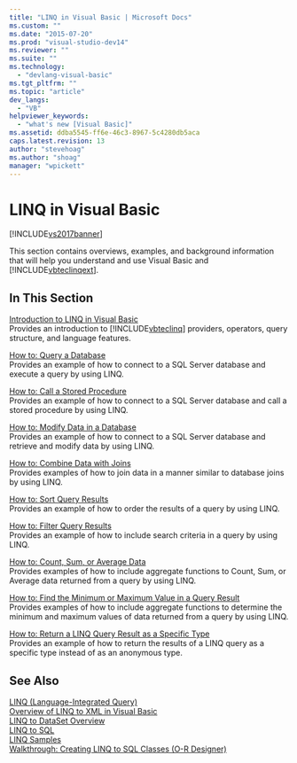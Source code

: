 ```yaml
---
title: "LINQ in Visual Basic | Microsoft Docs"
ms.custom: ""
ms.date: "2015-07-20"
ms.prod: "visual-studio-dev14"
ms.reviewer: ""
ms.suite: ""
ms.technology: 
  - "devlang-visual-basic"
ms.tgt_pltfrm: ""
ms.topic: "article"
dev_langs: 
  - "VB"
helpviewer_keywords: 
  - "what's new [Visual Basic]"
ms.assetid: ddba5545-ff6e-46c3-8967-5c4280db5aca
caps.latest.revision: 13
author: "stevehoag"
ms.author: "shoag"
manager: "wpickett"
---
```

# LINQ in Visual Basic
[!INCLUDE[vs2017banner](../../../../includes/vs2017banner.md)]

This section contains overviews, examples, and background information that will help you understand and use Visual Basic and [!INCLUDE[vbteclinqext](../../../../includes/vbteclinqext-md.md)].  
  
## In This Section  
 [Introduction to LINQ in Visual Basic](../../../../visual-basic/programming-guide/language-features/linq/introduction-to-linq.md)  
 Provides an introduction to [!INCLUDE[vbteclinq](../../../../includes/vbteclinq-md.md)] providers, operators, query structure, and language features.  
  
 [How to: Query a Database](../../../../visual-basic/programming-guide/language-features/linq/how-to-query-a-database-by-using-linq.md)  
 Provides an example of how to connect to a SQL Server database and execute a query by using LINQ.  
  
 [How to: Call a Stored Procedure](../../../../visual-basic/programming-guide/language-features/linq/how-to-call-a-stored-procedure-by-using-linq.md)  
 Provides an example of how to connect to a SQL Server database and call a stored procedure by using LINQ.  
  
 [How to: Modify Data in a Database](../../../../visual-basic/programming-guide/language-features/linq/how-to-modify-data-in-a-database-by-using-linq.md)  
 Provides an example of how to connect to a SQL Server database and retrieve and modify data by using LINQ.  
  
 [How to: Combine Data with Joins](../../../../visual-basic/programming-guide/language-features/linq/how-to-combine-data-with-linq-by-using-joins.md)  
 Provides examples of how to join data in a manner similar to database joins by using LINQ.  
  
 [How to: Sort Query Results](../../../../visual-basic/programming-guide/language-features/linq/how-to-sort-query-results-by-using-linq.md)  
 Provides an example of how to order the results of a query by using LINQ.  
  
 [How to: Filter Query Results](../../../../visual-basic/programming-guide/language-features/linq/how-to-filter-query-results-by-using-linq.md)  
 Provides an example of how to include search criteria in a query by using LINQ.  
  
 [How to: Count, Sum, or Average Data](../../../../visual-basic/programming-guide/language-features/linq/how-to-count-sum-or-average-data-by-using-linq.md)  
 Provides examples of how to include aggregate functions to Count, Sum, or Average data returned from a query by using LINQ.  
  
 [How to: Find the Minimum or Maximum Value in a Query Result](../../../../visual-basic/programming-guide/language-features/linq/how-to-find-the-minimum-or-maximum-value-in-a-query-result.md)  
 Provides examples of how to include aggregate functions to determine the minimum and maximum values of data returned from a query by using LINQ.  
  
 [How to: Return a LINQ Query Result as a Specific Type](../../../../visual-basic/programming-guide/language-features/linq/how-to-return-a-linq-query-result-as-a-specific-type.md)  
 Provides an example of how to return the results of a LINQ query as a specific type instead of as an anonymous type.  
  
## See Also  
 [LINQ (Language-Integrated Query)](../Topic/LINQ%20\(Language-Integrated%20Query\).md)   
 [Overview of LINQ to XML in Visual Basic](../../../../visual-basic/programming-guide/language-features/xml/overview-of-linq-to-xml.md)   
 [LINQ to DataSet Overview](../Topic/LINQ%20to%20DataSet%20Overview.md)   
 [LINQ to SQL](../Topic/LINQ%20to%20SQL.md)   
 [LINQ Samples](../Topic/LINQ%20Samples.md)   
 [Walkthrough: Creating LINQ to SQL Classes (O-R Designer)](../Topic/Walkthrough:%20Creating%20LINQ%20to%20SQL%20Classes%20\(O-R%20Designer\).md)